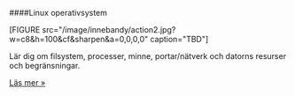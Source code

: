 ####Linux operativsystem

[FIGURE src="/image/innebandy/action2.jpg?w=c8&h=100&cf&sharpen&a=0,0,0,0" caption="TBD"]

Lär dig om filsystem, processer, minne, portar/nätverk och datorns resurser och begränsningar.

[Läs mer »](#)
